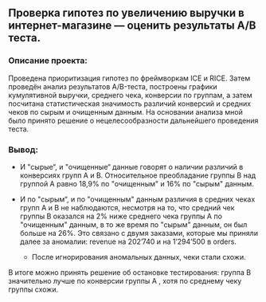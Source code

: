 ## Проверка гипотез по увеличению выручки в интернет-магазине — оценить результаты A/B теста.
### Описание проекта:
Проведена приоритизация гипотез по фреймворкам ICE и RICE. Затем проведён анализ
результатов A/B-теста, построены графики кумулятивной выручки, среднего чека,
конверсии по группам, а затем посчитана статистическая значимость различий конверсий
и средних чеков по сырым и очищенным данным. На основании анализа мной было
принято решение о нецелесообразности дальнейшего проведения теста.

### Вывод:
- И "сырые“, и "очищенные“ данные говорят о наличии различий в конверсиях групп А и В. Относительное преобладание группы В над группой А равно 18,9% по "очищенным" и 16% по "сырым" данным.
- И по "сырым“, и по "очищенным" данным различия в средних чеках групп A и B не наблюдаются, несмотря на то, что средний чек группы B оказался на 2% ниже среднего чека группы A по "очищенным" данным, в то же время по "сырым" данным, он был больше на 26%. Это связано с двумя заказами, которые мы приняли далее за аномалии: revenue на 202’740 и на 1’294’500 в orders.

  - После игнорирования аномальных данных, чеки стали схожи.

    
В итоге можно принять решение об остановке тестирования: группа В значительно лучше по конверсии группы A , хотя по среднему чеку группы схожи.
